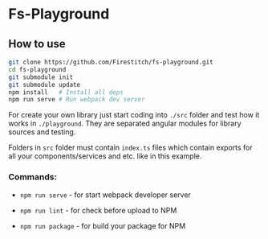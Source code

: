 # Fs-Playground

## How to use

```bash
git clone https://github.com/Firestitch/fs-playground.git
cd fs-playground
git submodule init
git submodule update
npm install   # Install all deps
npm run serve # Run webpack dev server
```

For create your own library just start coding into `./src` folder and test how it works in
`./playground`. They are separated angular modules for library sources and testing.

Folders in `src` folder must contain `index.ts` files which contain exports for all your components/services and etc. like in this example.

### Commands:
- `npm run serve` - for start webpack developer server

- `npm run lint` - for check before upload to NPM

- `npm run package` - for build your package for NPM

